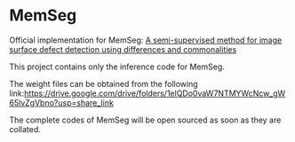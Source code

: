 # MemSeg

Official implementation for MemSeg: [A semi-supervised method for image surface defect detection using differences and commonalities](https://arxiv.org/abs/2205.00908)

This project contains only the inference code for MemSeg.  

The weight files can be obtained from the following link:https://drive.google.com/drive/folders/1elQDo0vaW7NTMYWcNcw_gW65lvZgVbno?usp=share_link  

The complete codes of MemSeg will be open sourced as soon as they are collated.
